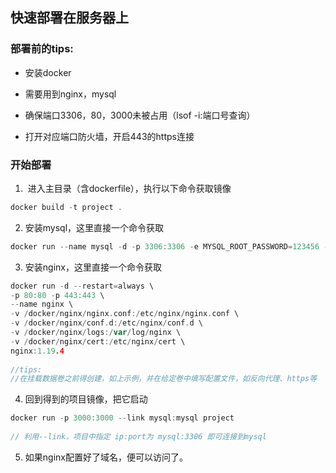 ## 快速部署在服务器上

### 部署前的tips:

- 安装docker

- 需要用到nginx，mysql

- 确保端口3306，80，3000未被占用（lsof -i:端口号查询）

- 打开对应端口防火墙，开启443的https连接

### 开始部署

1.  进入主目录（含dockerfile），执行以下命令获取镜像

 ```go
docker build -t project .
 ```

2. 安装mysql，这里直接一个命令获取

```go
docker run --name mysql -d -p 3306:3306 -e MYSQL_ROOT_PASSWORD=123456 -v /docker/mysql:/var/lib/mysql mysql:5.7
```

3. 安装nginx，这里直接一个命令获取

```go
docker run -d --restart=always \ 
-p 80:80 -p 443:443 \ 
--name nginx \
-v /docker/nginx/nginx.conf:/etc/nginx/nginx.conf \
-v /docker/nginx/conf.d:/etc/nginx/conf.d \
-v /docker/nginx/logs:/var/log/nginx \
-v /docker/nginx/cert:/etc/nginx/cert \
nginx:1.19.4 
           
//tips:
//在挂载数据卷之前得创建，如上示例，并在给定卷中填写配置文件，如反向代理、https等
```

4. 回到得到的项目镜像，把它启动

```go
docker run -p 3000:3000 --link mysql:mysql project
              
// 利用--link，项目中指定 ip:port为 mysql:3306 即可连接到mysql
```

5. 如果nginx配置好了域名，便可以访问了。
  

  

  